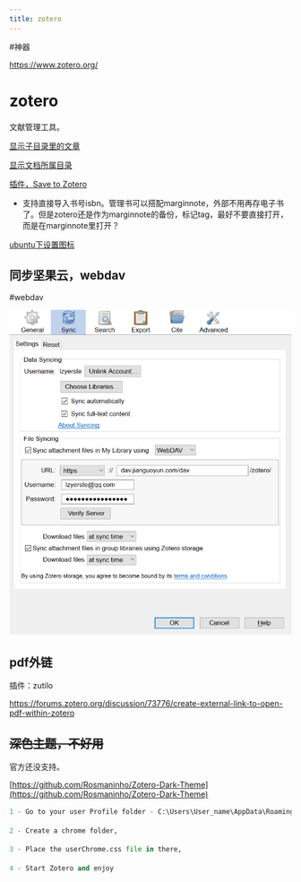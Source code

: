 ```yaml
---
title: zotero
---
```


#神器 

https://www.zotero.org/

# zotero

文献管理工具。

[显示子目录里的文章](zotero/显示子目录里的文章%20b93de1b667d446b9864f39747bcfcb3c.md)

[显示文档所属目录](zotero/显示文档所属目录%2050f77ac77ec4476cb7b7b10e23ebb8bc.md)

[插件，Save to Zotero](zotero/插件，Save%20to%20Zotero%2074bb6f6a511a45718a0fe97a3152e217.md)

- 支持直接导入书号isbn。管理书可以搭配marginnote，外部不用再存电子书了。但是zotero还是作为marginnote的备份，标记tag，最好不要直接打开，而是在marginnote里打开？

[ubuntu下设置图标](zotero/ubuntu下设置图标%20b4fc912a86924de3901c5c3c388e0814.md)

## 同步坚果云，webdav

#webdav

![500](assets/Pasted%20image%2020220108132402.png)

## pdf外链

插件：zutilo

https://forums.zotero.org/discussion/73776/create-external-link-to-open-pdf-within-zotero

## ~~深色主题，不好用~~

官方还没支持。

[https://github.com/Rosmaninho/Zotero-Dark-Theme](https://github.com/Rosmaninho/Zotero-Dark-Theme)

```python
1 - Go to your user Profile folder - C:\Users\User_name\AppData\Roaming\Zotero\Zotero\Profiles\user_profile.default\

2 - Create a chrome folder,

3 - Place the userChrome.css file in there,

4 - Start Zotero and enjoy
```